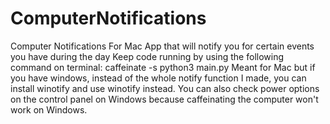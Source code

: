# ComputerNotifications
Computer Notifications For Mac
App that will notify you for certain events you have during the day
Keep code running by using the following command on terminal: caffeinate -s python3 main.py
Meant for Mac but if you have windows, instead of the whole notify function I made, you can install winotify and use winotify instead. You can also check power options on the control panel on Windows because caffeinating the computer won't work on Windows.
